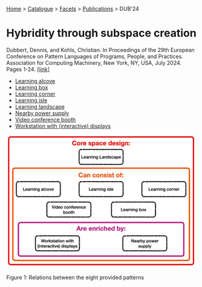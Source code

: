 [Home](../../../../README.md) > [Catalogue](../../../../Patterns_catalogue.md) > [Facets](../facets.md) > [Publications](../publications.md) > DUB'24
# Hybridity through subspace creation

Dubbert, Dennis, and Kohls, Christian. In Proceedings of the 29th European Conference on Pattern Languages of Programs, People, and Practices. Association for Computing Machinery, New York, NY, USA, July 2024. Pages 1-24. [[link]](https://doi.org/10.1145/3698322.3698331)


- [Learning alcove](../../../Learning_alcove.md)
- [Learning box](../../../Learning_box.md)
- [Learning corner](../../../Learning_corner.md)
- [Learning isle](../../../Learning_isle.md)
- [Learning landscape](../../../Learning_landscape.md)
- [Nearby power supply](../../../Nearby_power_supply.md)
- [Video conference booth](../../../Video_conference_booth.md)
- [Workstation with (interactive) displays](../../../Workstation_with_interactive_displays.md)

![Relations between the eight provided patterns](https://github.com/ReliSA/STePSEnHECs-PaCt/blob/main/catalogue/publications/dub24/fig-all.png "Relations between the eight provided patterns")

Figure 1: Relations between the eight provided patterns
